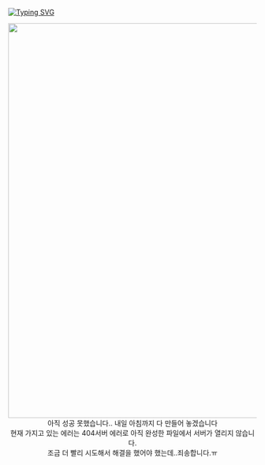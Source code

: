 [![Typing SVG](https://readme-typing-svg.herokuapp.com?size=30&duration=4500&color=F77500&width=600&lines=%F0%9F%A6%81_Welcome_Jihoon_Kwak_%F0%9F%A6%81+)](https://git.io/typing-svg)

<div align="center">

<img width="800" src="[[https://user-images.githubusercontent.com/39653584/159526821-f5372309-ee3d-46bc-8d46-8a17ea582c56.png](https://user-images.githubusercontent.com/101690974/170066990-2a065c7f-83f5-4802-b1ec-ccfb15a3b4b5.jpg)](https://github.com/LikeLion-at-CAU-10th/Jihoon-Kwak/issues/4#issue-1246690677)">
 <div>아직 성공 못했습니다.. 내일 아침까지 다 만들어 놓겠습니다<div>
 <div>현재 가지고 있는 에러는 404서버 에러로 아직 완성한 파일에서 서버가 열리지 않습니다.<div>
 <div>조금 더 빨리 시도해서 해결을 했어야 했는데..죄송합니다.ㅠ<div>

</div>
